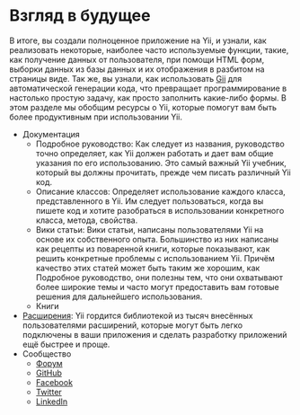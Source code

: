 Взгляд в будущее
=============

В итоге, вы создали полноценное приложение на Yii, и узнали, как реализовать некоторые, 
наиболее часто используемые функции, такие, как получение данных от пользователя, 
при помощи HTML форм, выборки данных из базы данных и их отображения в разбитом на страницы виде. 
Так же, вы узнали,  как использовать [Gii](tool-gii.md) для автоматической генерации кода, что превращает программирование в настолько простую задачу, 
как просто заполнить какие-либо формы. 
В этом разделе мы обобщим ресурсы о Yii, 
которые помогут вам быть более продуктивным при использовании Yii.

* Документация
    - Подробное руководство:
      Как следует из названия, руководство точно определяет, 
	  как Yii должен работать и дает вам общие указания по его использованию. 
	  Это самый важный Yii учебник, который вы должны прочитать, прежде чем писать различный Yii код.
    - Описание классов:
      Определяет использование каждого класса, представленного в Yii. 
	  Им следует пользоваться, когда вы пишете код и хотите разобраться в использовании конкретного класса, метода, свойства.
    - Вики статьи:
      Вики статьи, написаны пользователями Yii на основе их собственного опыта. 
	  Большинство из них написаны как рецепты из поваренной книги, которые показывают, как решить конкретные проблемы с использованием Yii. 
	  Причём качество этих статей может быть таким же хорошим, как Подробное руководство, 
	  они полезны тем, что они охватывают более широкие темы и часто могут предоставить вам готовые решения для дальнейшего использования.
    - Книги
* [Расширения](http://www.yiiframework.com/extensions/):
  Yii гордится библиотекой из тысяч внесённых пользователями расширений, 
  которые могут быть легко подключены в ваши приложения и сделать разработку приложений ещё быстрее и проще.
* Сообщество
    - [Форум](http://www.yiiframework.com/forum/)
    - [GitHub](https://github.com/yiisoft/yii2)
    - [Facebook](https://www.facebook.com/groups/yiitalk/)
    - [Twitter](https://twitter.com/yiiframework)
    - [LinkedIn](https://www.linkedin.com/groups/yii-framework-1483367)